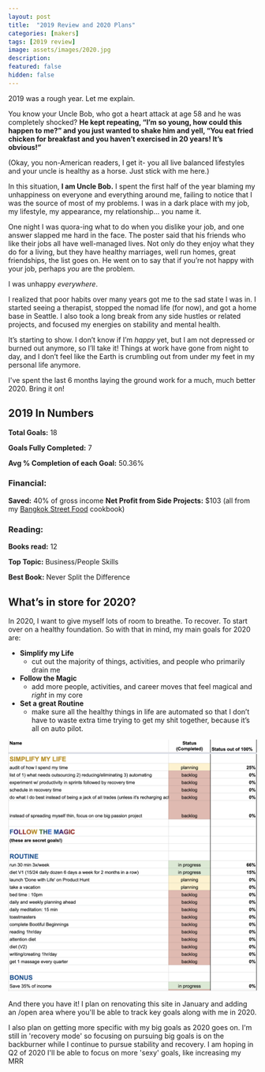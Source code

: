 ```yaml
---
layout: post
title:  "2019 Review and 2020 Plans"
categories: [makers]
tags: [2019 review]
image: assets/images/2020.jpg
description: 
featured: false
hidden: false
---
```


2019 was a rough year. Let me explain.

You know your Uncle Bob, who got a heart attack at age 58 and he was completely shocked? **He kept repeating, “I’m so young, how could this happen to me?” and you just wanted to shake him and yell, “You eat fried chicken for breakfast and you haven’t exercised in 20 years! It’s obvious!”**

(Okay, you non-American readers, I get it- you all live balanced lifestyles and your uncle is healthy as a horse. Just stick with me here.)

In this situation, **I am Uncle Bob.** I spent the first half of the year blaming my unhappiness on everyone and everything around me, failing to notice that I was the source of most of my problems. I was in a dark place with my job, my lifestyle, my appearance, my relationship… you name it.

One night I was quora-ing what to do when you dislike your job, and one answer slapped me hard in the face. The poster said that his friends who like their jobs all have well-managed lives. Not only do they enjoy what they do for a living, but they have healthy marriages, well run homes, great friendships, the list goes on. He went on to say that if you’re not happy with your job, perhaps _you_ are the problem.

I was unhappy _everywhere_.

I realized that poor habits over many years got me to the sad state I was in. I started seeing a therapist, stopped the nomad life (for now), and got a home base in Seattle. I also took a long break from any side hustles or related projects, and focused my energies on stability and mental health.

It’s starting to show. I don’t know if I’m _happy_ yet, but I am not depressed or burned out anymore, so I’ll take it! Things at work have gone from night to day, and I don’t feel like the Earth is crumbling out from under my feet in my personal life anymore.

I've spent the last 6 months laying the ground work for a much, much better 2020. Bring it on!

## 2019 In Numbers

**Total Goals:** 18

**Goals Fully Completed:** 7

**Avg % Completion of each Goal:** 50.36%

### Financial:

**Saved:** 40% of gross income
**Net Profit from Side Projects:** $103 (all from my [Bangkok Street Food](https://www.amazon.com/Bangkok-Street-Food-Authentic-Greatest-ebook/dp/B07JZJFQV4/) cookbook)

### Reading:

**Books read:** 12

**Top Topic:** Business/People Skills

**Best Book:** Never Split the Difference


## What’s in store for 2020?

In 2020, I want to give myself lots of room to breathe. To recover. To start over on a healthy foundation. So with that in mind, my main goals for 2020 are:

* **Simplify my Life**
    * cut out the majority of things, activities, and people who primarily drain me
* **Follow the Magic**
    * add more people, activities, and career moves that feel magical and _right_ in my core
* **Set a great Routine**
    * make sure all the healthy things in life are automated so that I don’t have to waste extra time trying to get my shit together, because it’s all on auto pilot.

![](/assets/images/2020_goals_excel.jpg)

And there you have it! I plan on renovating this site in January and adding an /open area where you'll be able to track key goals along with me in 2020. 

I also plan on getting more specific with my big goals as 2020 goes on. I'm still in 'recovery mode' so focusing on pursuing big goals is on the backburner while I continue to pursue stability and recovery. I am hoping in Q2 of 2020 I'll be able to focus on more 'sexy' goals, like increasing my MRR 